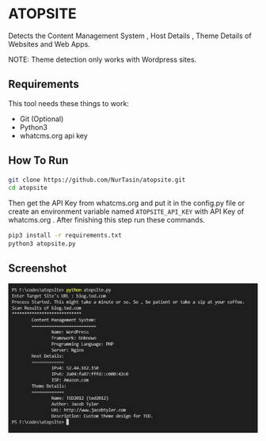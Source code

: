 # ATOPSITE
Detects the Content Management System , Host Details , Theme Details of Websites and Web Apps.

NOTE: Theme detection only works with Wordpress sites.

## Requirements
This tool needs these things to work:
* Git (Optional)
* Python3
* whatcms.org api key
## How To Run
```sh
git clone https://github.com/NurTasin/atopsite.git
cd atopsite
```
Then get the API Key from whatcms.org and put it in the config.py file or create an environment variable named `ATOPSITE_API_KEY` with API Key of whatcms.org . After finishing this step run these commands.
```sh
pip3 install -r requirements.txt
python3 atopsite.py
```
## Screenshot
![](./screenshot.png)